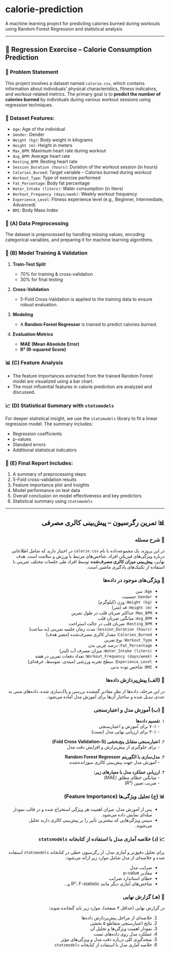 # calorie-prediction
A machine learning project for predicting calories burned during workouts using Random Forest Regression and statistical analysis.

---

## 🧠 Regression Exercise – Calorie Consumption Prediction

### 📌 Problem Statement

This project involves a dataset named `calorie.csv`, which contains information about individuals' physical characteristics, fitness indicators, and workout-related metrics. The primary goal is to **predict the number of calories burned** by individuals during various workout sessions using regression techniques.



### 🧾 Dataset Features:

- `Age`: Age of the individual  
- `Gender`: Gender  
- `Weight (kg)`: Body weight in kilograms  
- `Height (m)`: Height in meters  
- `Max_BPM`: Maximum heart rate during workout  
- `Avg_BPM`: Average heart rate  
- `Resting_BPM`: Resting heart rate  
- `Session_Duration (hours)`: Duration of the workout session (in hours)  
- `Calories_Burned`: Target variable – Calories burned during workout  
- `Workout_Type`: Type of exercise performed  
- `Fat_Percentage`: Body fat percentage  
- `Water_Intake (liters)`: Water consumption (in liters)  
- `Workout_Frequency (days/week)`: Weekly workout frequency  
- `Experience_Level`: Fitness experience level (e.g., Beginner, Intermediate, Advanced)  
- `BMI`: Body Mass Index



### 🧹 (A) Data Preprocessing

The dataset is preprocessed by handling missing values, encoding categorical variables, and preparing it for machine learning algorithms.



### 🤖 (B) Model Training & Validation

1. **Train-Test Split**  
   - 70% for training & cross-validation  
   - 30% for final testing  

2. **Cross-Validation**  
   - 5-Fold Cross-Validation is applied to the training data to ensure robust evaluation.

3. **Modeling**  
   - A **Random Forest Regressor** is trained to predict calories burned.

4. **Evaluation Metrics**  
   - **MAE (Mean Absolute Error)**  
   - **R² (R-squared Score)**



### 📊 (C) Feature Analysis

- The feature importances extracted from the trained Random Forest model are visualized using a bar chart.
- The most influential features in calorie prediction are analyzed and discussed.



### 📈 (D) Statistical Summary with `statsmodels`

For deeper statistical insight, we use the `statsmodels` library to fit a linear regression model. The summary includes:
- Regression coefficients  
- p-values  
- Standard errors  
- Additional statistical indicators



### 📝 (E) Final Report Includes:

1. A summary of preprocessing steps  
2. 5-Fold cross-validation results  
3. Feature importance plot and insights  
4. Model performance on test data  
5. Overall conclusion on model effectiveness and key predictors  
6. Statistical summary using `statsmodels`

---

<div dir="rtl">

## 📊 تمرین رگرسیون – پیش‌بینی کالری مصرفی

### 🧩 شرح مسئله

در این پروژه، یک مجموعه‌داده با نام `calorie.csv` در اختیار دارید که شامل اطلاعاتی درباره ویژگی‌های فیزیکی افراد، شاخص‌های مرتبط با ورزش و سلامت است. هدف نهایی، **پیش‌بینی میزان کالری مصرف‌شده** توسط افراد طی جلسات مختلف تمرینی با استفاده از تکنیک‌های یادگیری ماشین است.



### 📁 ویژگی‌های موجود در داده‌ها

- `Age`: سن  
- `Gender`: جنسیت  
- `Weight (kg)`: وزن (کیلوگرم)  
- `Height (m)`: قد (متر)  
- `Max_BPM`: حداکثر ضربان قلب در طول تمرین  
- `Avg_BPM`: میانگین ضربان قلب  
- `Resting_BPM`: ضربان قلب در حالت استراحت  
- `Session_Duration (hours)`: مدت زمان جلسه تمرینی (به ساعت)  
- `Calories_Burned`: مقدار کالری مصرف‌شده (متغیر هدف)  
- `Workout_Type`: نوع تمرین  
- `Fat_Percentage`: درصد چربی بدن  
- `Water_Intake (liters)`: میزان مصرف آب (لیتر)  
- `Workout_Frequency (days/week)`: تعداد دفعات تمرین در هفته  
- `Experience_Level`: سطح تجربه ورزشی (مبتدی، متوسط، حرفه‌ای)  
- `BMI`: شاخص توده بدنی  



### 🧹 (الف) پیش‌پردازش داده‌ها

در این مرحله، داده‌ها از نظر مقادیر گمشده بررسی و پاک‌سازی شده، داده‌های متنی به عددی تبدیل شده و ساختار آن‌ها برای آموزش مدل آماده می‌شود.



### 🤖 (ب) آموزش مدل و اعتبارسنجی


<p dir="rtl">

۱. <strong>تقسیم داده‌ها</strong>  
&nbsp;&nbsp;&nbsp;&nbsp;- ۷۰٪ برای آموزش و اعتبارسنجی  
&nbsp;&nbsp;&nbsp;&nbsp;- ۳۰٪ برای ارزیابی نهایی مدل (تست)

۲. <strong>اعتبارسنجی متقابل پنج‌بخشی (5-Fold Cross Validation)</strong>  
&nbsp;&nbsp;&nbsp;&nbsp;- برای جلوگیری از بیش‌برازش و افزایش دقت مدل

۳. <strong>مدل‌سازی با الگوریتم Random Forest Regressor</strong>  
&nbsp;&nbsp;&nbsp;&nbsp;- آموزش مدل جهت پیش‌بینی کالری سوزانده‌شده

۴. <strong>ارزیابی عملکرد مدل با معیارهای زیر:</strong>  
&nbsp;&nbsp;&nbsp;&nbsp;- میانگین خطای مطلق (MAE)  
&nbsp;&nbsp;&nbsp;&nbsp;- ضریب تعیین (R²)

</p>




### 📊 (ج) تحلیل ویژگی‌ها (Feature Importance)

- پس از آموزش مدل، میزان اهمیت هر ویژگی استخراج شده و در قالب نمودار میله‌ای نمایش داده می‌شود.
- سپس ویژگی‌هایی که بیشترین تأثیر را بر پیش‌بینی کالری دارند تحلیل می‌شوند.



### 📈 (د) خلاصه آماری مدل با استفاده از کتابخانه `statsmodels`

برای تحلیل دقیق‌تر و آماری مدل، از رگرسیون خطی در کتابخانه `statsmodels` استفاده شده و خلاصه‌ای از مدل شامل موارد زیر ارائه می‌شود:

- ضرایب مدل  
- مقادیر p-value  
- خطای استاندارد ضرایب  
- شاخص‌های آماری دیگر مانند R²، F-statistic و...



### 📝 (هـ) گزارش نهایی

در گزارش نهایی (حداقل ۳ صفحه)، موارد زیر باید گنجانده شوند:

1. خلاصه‌ای از مراحل پیش‌پردازش داده‌ها  
2. نتایج اعتبارسنجی متقاطع ۵ بخشی  
3. نمودار اهمیت ویژگی‌ها و تحلیل آن  
4. عملکرد مدل روی داده‌های تست  
5. نتیجه‌گیری کلی درباره دقت مدل و ویژگی‌های مؤثر  
6. خلاصه آماری مدل با استفاده از کتابخانه `statsmodels`

</p>
